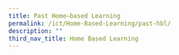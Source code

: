 ```yaml
---
title: Past Home–based Learning
permalink: /ict/Home-Based-Learning/past-hbl/
description: ""
third_nav_title: Home Based Learning
---
```

